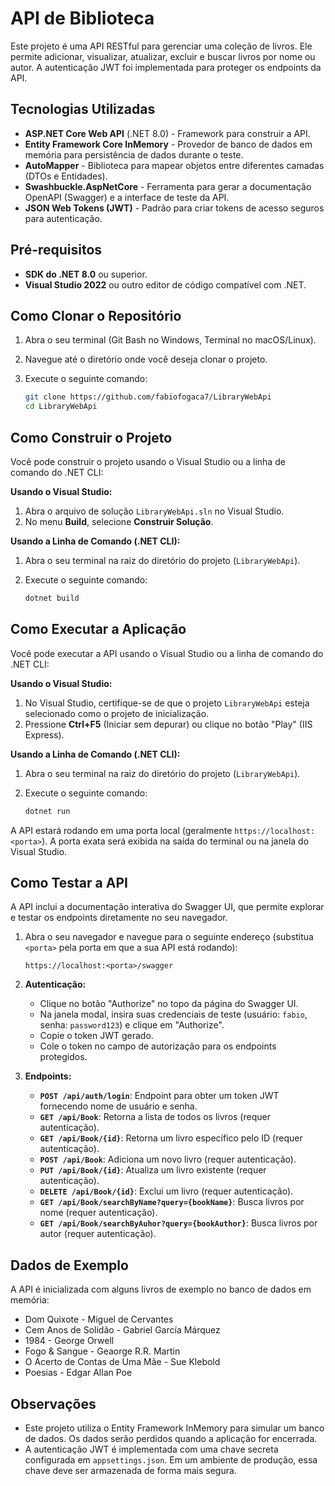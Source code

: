 # API de Biblioteca

Este projeto é uma API RESTful para gerenciar uma coleção de livros. Ele permite adicionar, visualizar, atualizar, excluir e buscar livros por nome ou autor. A autenticação JWT foi implementada para proteger os endpoints da API.

## Tecnologias Utilizadas

* **ASP.NET Core Web API** (.NET 8.0) - Framework para construir a API.
* **Entity Framework Core InMemory** - Provedor de banco de dados em memória para persistência de dados durante o teste.
* **AutoMapper** - Biblioteca para mapear objetos entre diferentes camadas (DTOs e Entidades).
* **Swashbuckle.AspNetCore** - Ferramenta para gerar a documentação OpenAPI (Swagger) e a interface de teste da API.
* **JSON Web Tokens (JWT)** - Padrão para criar tokens de acesso seguros para autenticação.

## Pré-requisitos

* **SDK do .NET 8.0** ou superior.
* **Visual Studio 2022** ou outro editor de código compatível com .NET.

## Como Clonar o Repositório

1.  Abra o seu terminal (Git Bash no Windows, Terminal no macOS/Linux).
2.  Navegue até o diretório onde você deseja clonar o projeto.
3.  Execute o seguinte comando:

    ```bash
    git clone https://github.com/fabiofogaca7/LibraryWebApi
    cd LibraryWebApi
    ```

## Como Construir o Projeto

Você pode construir o projeto usando o Visual Studio ou a linha de comando do .NET CLI:

**Usando o Visual Studio:**

1.  Abra o arquivo de solução `LibraryWebApi.sln` no Visual Studio.
2.  No menu **Build**, selecione **Construir Solução**.

**Usando a Linha de Comando (.NET CLI):**

1.  Abra o seu terminal na raiz do diretório do projeto (`LibraryWebApi`).
2.  Execute o seguinte comando:

    ```bash
    dotnet build
    ```

## Como Executar a Aplicação

Você pode executar a API usando o Visual Studio ou a linha de comando do .NET CLI:

**Usando o Visual Studio:**

1.  No Visual Studio, certifique-se de que o projeto `LibraryWebApi` esteja selecionado como o projeto de inicialização.
2.  Pressione **Ctrl+F5** (Iniciar sem depurar) ou clique no botão "Play" (IIS Express).

**Usando a Linha de Comando (.NET CLI):**

1.  Abra o seu terminal na raiz do diretório do projeto (`LibraryWebApi`).
2.  Execute o seguinte comando:

    ```bash
    dotnet run
    ```

A API estará rodando em uma porta local (geralmente `https://localhost:<porta>`). A porta exata será exibida na saída do terminal ou na janela do Visual Studio.

## Como Testar a API

A API inclui a documentação interativa do Swagger UI, que permite explorar e testar os endpoints diretamente no seu navegador.

1.  Abra o seu navegador e navegue para o seguinte endereço (substitua `<porta>` pela porta em que a sua API está rodando):

    ```
    https://localhost:<porta>/swagger
    ```

2.  **Autenticação:**
    * Clique no botão "Authorize" no topo da página do Swagger UI.
    * Na janela modal, insira suas credenciais de teste (usuário: `fabio`, senha: `password123`) e clique em "Authorize".
    * Copie o token JWT gerado.
    * Cole o token no campo de autorização para os endpoints protegidos.

3.  **Endpoints:**
    * **`POST /api/auth/login`**: Endpoint para obter um token JWT fornecendo nome de usuário e senha.
    * **`GET /api/Book`**: Retorna a lista de todos os livros (requer autenticação).
    * **`GET /api/Book/{id}`**: Retorna um livro específico pelo ID (requer autenticação).
    * **`POST /api/Book`**: Adiciona um novo livro (requer autenticação).
    * **`PUT /api/Book/{id}`**: Atualiza um livro existente (requer autenticação).
    * **`DELETE /api/Book/{id}`**: Exclui um livro (requer autenticação).
    * **`GET /api/Book/searchByName?query={bookName}`**: Busca livros por nome (requer autenticação).
    * **`GET /api/Book/searchByAuhor?query={bookAuthor}`**: Busca livros por autor (requer autenticação).

## Dados de Exemplo

A API é inicializada com alguns livros de exemplo no banco de dados em memória:

* Dom Quixote - Miguel de Cervantes
* Cem Anos de Solidão - Gabriel García Márquez
* 1984 - George Orwell
* Fogo & Sangue - Geaorge R.R. Martin
* O Acerto de Contas de Uma Mãe - Sue Klebold
* Poesias - Edgar Allan Poe

## Observações

* Este projeto utiliza o Entity Framework InMemory para simular um banco de dados. Os dados serão perdidos quando a aplicação for encerrada.
* A autenticação JWT é implementada com uma chave secreta configurada em `appsettings.json`. Em um ambiente de produção, essa chave deve ser armazenada de forma mais segura.
